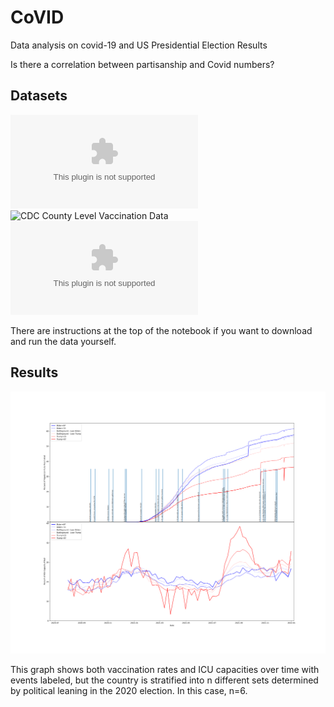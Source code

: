 # CoVID

Data analysis on covid-19 and US Presidential Election Results

Is there a correlation between partisanship and Covid numbers?

## Datasets

![US Presidential Results](https://raw.githubusercontent.com/tonmcg/US_County_Level_Election_Results_08-20/master/2020_US_County_Level_Presidential_Results.csv)
![CDC County Level Vaccination Data](https://data.cdc.gov/api/views/8xkx-amqh/)
![HHS County Level ICU Capacity Data](https://healthdata.gov/resource/anag-cw7u.csv)

There are instructions at the top of the notebook if you want to download and run the data yourself.

## Results

![Final Graph](https://github.com/TimOgden/CoVID/blob/main/final_graph.png)

This graph shows both vaccination rates and ICU capacities over time with events labeled, but the country is stratified into n different sets determined by political leaning in the 2020 election. In this case, n=6.
